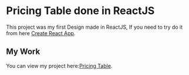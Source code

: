 # Pricing Table done in ReactJS

This project was my first Design made in ReactJS, If you need to try do it from here [Create React App](https://github.com/facebook/create-react-app).

## My Work
You can view my project here:[Pricing Table](https://pricing-tabl-e.netlify.app/).

